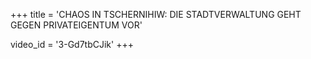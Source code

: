 +++
title = 'CHAOS IN TSCHERNIHIW: DIE STADTVERWALTUNG GEHT GEGEN PRIVATEIGENTUM VOR'

video_id = '3-Gd7tbCJik'
+++




